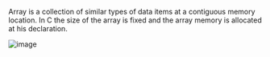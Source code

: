 Array is a collection of similar types of data items at a contiguous memory
location. In C the size of the array is fixed and the array memory is allocated
at his declaration.

![image](../resources/arrays/c-array-declaration.png)

